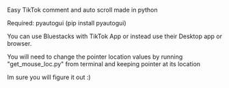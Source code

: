 Easy TikTok comment and auto scroll made in python<p>
Required: pyautogui (pip install pyautogui)<p>
You can use Bluestacks with TikTok App or instead use their Desktop app or browser.<p>
You will need to change the pointer location values by running "get_mouse_loc.py" from terminal and keeping pointer at its location<p>
Im sure you will figure it out :)
